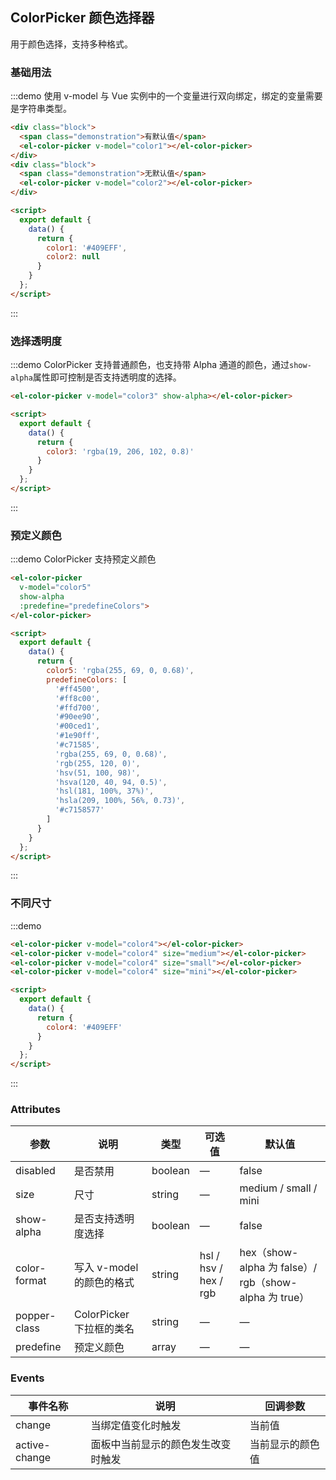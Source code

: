 <script>
  export default {
    data() {
      return {
        color1: '#409EFF',
        color2: null,
        color3: 'rgba(19, 206, 102, 0.8)',
        color4: '#409EFF',
        color5: 'rgba(255, 69, 0, 0.68)',
        predefineColors: [
          '#ff4500',
          '#ff8c00',
          '#ffd700',
          '#90ee90',
          '#00ced1',
          '#1e90ff',
          '#c71585',
          'rgba(255, 69, 0, 0.68)',
          'rgb(255, 120, 0)',
          'hsv(51, 100, 98)',
          'hsva(120, 40, 94, 0.5)',
          'hsl(181, 100%, 37%)',
          'hsla(209, 100%, 56%, 0.73)',
          '#c7158577'
        ]
      };
    },
    mounted() {
      this.$nextTick(() => {
        const demos = document.querySelectorAll('.source');
        demos[0].style.padding = '0';
      });
    },
  }
</script>

<style>
  .demo-color-picker .block {
    padding: 30px 0;
    text-align: center;
    border-right: solid 1px #EFF2F6;
    display: inline-block;
    width: 50%;
    box-sizing: border-box;
    &:last-child {
      border-right: none;
    }
  }
  .demo-color-picker .demonstration {
    display: block;
    color: #8492a6;
    font-size: 14px;
    margin-bottom: 20px;
  }
  .demo-color-picker .el-color-picker + .el-color-picker {
    margin-left: 20px;
  }
</style>

## ColorPicker 颜色选择器

用于颜色选择，支持多种格式。

### 基础用法

:::demo 使用 v-model 与 Vue 实例中的一个变量进行双向绑定，绑定的变量需要是字符串类型。
```html
<div class="block">
  <span class="demonstration">有默认值</span>
  <el-color-picker v-model="color1"></el-color-picker>
</div>
<div class="block">
  <span class="demonstration">无默认值</span>
  <el-color-picker v-model="color2"></el-color-picker>
</div>

<script>
  export default {
    data() {
      return {
        color1: '#409EFF',
        color2: null
      }
    }
  };
</script>
```
:::

### 选择透明度

:::demo ColorPicker 支持普通颜色，也支持带 Alpha 通道的颜色，通过`show-alpha`属性即可控制是否支持透明度的选择。
```html
<el-color-picker v-model="color3" show-alpha></el-color-picker>

<script>
  export default {
    data() {
      return {
        color3: 'rgba(19, 206, 102, 0.8)'
      }
    }
  };
</script>
```
:::

### 预定义颜色

:::demo ColorPicker 支持预定义颜色
```html
<el-color-picker
  v-model="color5"
  show-alpha
  :predefine="predefineColors">
</el-color-picker>

<script>
  export default {
    data() {
      return {
        color5: 'rgba(255, 69, 0, 0.68)',
        predefineColors: [
          '#ff4500',
          '#ff8c00',
          '#ffd700',
          '#90ee90',
          '#00ced1',
          '#1e90ff',
          '#c71585',
          'rgba(255, 69, 0, 0.68)',
          'rgb(255, 120, 0)',
          'hsv(51, 100, 98)',
          'hsva(120, 40, 94, 0.5)',
          'hsl(181, 100%, 37%)',
          'hsla(209, 100%, 56%, 0.73)',
          '#c7158577'
        ]
      }
    }
  };
</script>
```
:::

### 不同尺寸

:::demo
```html
<el-color-picker v-model="color4"></el-color-picker>
<el-color-picker v-model="color4" size="medium"></el-color-picker>
<el-color-picker v-model="color4" size="small"></el-color-picker>
<el-color-picker v-model="color4" size="mini"></el-color-picker>

<script>
  export default {
    data() {
      return {
        color4: '#409EFF'
      }
    }
  };
</script>
```
:::

### Attributes
| 参数      | 说明    | 类型      | 可选值       | 默认值   |
|---------- |-------- |---------- |-------------  |-------- |
| disabled | 是否禁用 | boolean | — | false |
| size | 尺寸 | string | — | medium / small / mini |
| show-alpha | 是否支持透明度选择 | boolean | — | false |
| color-format | 写入 v-model 的颜色的格式 | string | hsl / hsv / hex / rgb | hex（show-alpha 为 false）/ rgb（show-alpha 为 true） |
| popper-class | ColorPicker 下拉框的类名 | string | — | — |
| predefine | 预定义颜色 | array | — | — |

### Events
| 事件名称      | 说明    | 回调参数      |
|---------- |-------- |---------- |
| change | 当绑定值变化时触发 | 当前值 |
| active-change | 面板中当前显示的颜色发生改变时触发 | 当前显示的颜色值 |